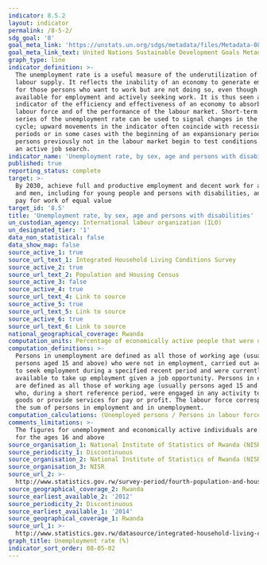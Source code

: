 ```yaml
---
indicator: 8.5.2
layout: indicator
permalink: /8-5-2/
sdg_goal: '8'
goal_meta_link: 'https://unstats.un.org/sdgs/metadata/files/Metadata-08-05-02.pdf '
goal_meta_link_text: United Nations Sustainable Development Goals Metadata (PDF 383 KB)
graph_type: line
indicator_definition: >-
  The unemployment rate is a useful measure of the underutilization of the
  labour supply. It reflects the inability of an economy to generate employment
  for those persons who want to work but are not doing so, even though they are
  available for employment and actively seeking work. It is thus seen as an
  indicator of the efficiency and effectiveness of an economy to absorb its
  labour force and of the performance of the labour market. Short-term time
  series of the unemployment rate can be used to signal changes in the business
  cycle; upward movements in the indicator often coincide with recessionary
  periods or in some cases with the beginning of an expansionary period as
  persons previously not in the labour market begin to test conditions through
  an active job search.
indicator_name: 'Unemployment rate, by sex, age and persons with disabilities'
published: true
reporting_status: complete
target: >-
  By 2030, achieve full and productive employment and decent work for all women
  and men, including for young people and persons with disabilities, and equal
  pay for work of equal value
target_id: '8.5'
title: 'Unemployment rate, by sex, age and persons with disabilities'
un_custodian_agency: International labour organization (ILO)
un_designated_tier: '1'
data_non_statistical: false
data_show_map: false
source_active_1: true
source_url_text_1: Integrated Household Living Conditions Survey
source_active_2: true
source_url_text_2: Population and Housing Census
source_active_3: false
source_active_4: true
source_url_text_4: Link to source
source_active_5: true
source_url_text_5: Link to source
source_active_6: true
source_url_text_6: Link to source
national_geographical_coverage: Rwanda
computation_units: Percentage of economically active people that were unemployed
computation_definitions: >-
  Persons in unemployment are defined as all those of working age (usually
  persons aged 15 and above) who were not in employment, carried out activities
  to seek employment during a specified recent period and were currently
  available to take up employment given a job opportunity. Persons in employment
  are defined as all those of working age (usually persons aged 15 and above)
  who, during a short reference period, were engaged in any activity to produce
  goods or provide services for pay or profit. The labour force corresponds to
  the sum of persons in employment and in unemployment.
computation_calculations: (Unemployed persons / Persons in labour force) * 100
comments_limitations: >-
  The figures for unemployment and economically active individuals are measured
  for the ages 16 and above
source_organisation_1: National Institute of Statistics of Rwanda (NISR)
source_periodicity_1: Discontinuous
source_organisation_2: National Institute of Statistics of Rwanda (NISR)
source_organisation_3: NISR
source_url_2: >-
  http://www.statistics.gov.rw/survey-period/fourth-population-and-housing-census-2012
source_geographical_coverage_2: Rwanda
source_earliest_available_2: '2012'
source_periodicity_2: Discontinuous
source_earliest_available_1: '2014'
source_geographical_coverage_1: Rwanda
source_url_1: >-
  http://www.statistics.gov.rw/datasource/integrated-household-living-conditions-survey-4-eicv-4
graph_title: Unemployment rate (%)
indicator_sort_order: 08-05-02
---
```

